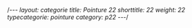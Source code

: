 /*---
layout: categorie
title: Pointure 22
shorttitle: 22
weight: 22
typecategorie: pointure
category: p22
---*/
